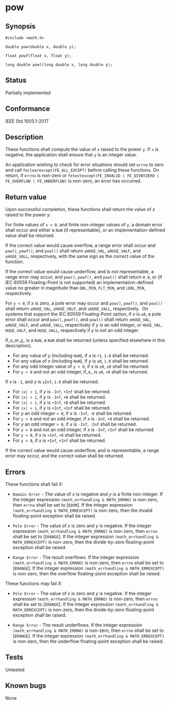 # pow

## Synopsis

`#include <math.h>`

`double pow(double x, double y);`

`float powf(float x, float y);`

`long double powl(long double x, long double y);`

## Status

Partially implemented

## Conformance

IEEE Std 1003.1-2017

## Description

These functions shall compute the value of `x` raised to the power `y`. If `x` is negative, the application shall ensure
that `y` is an integer value.

An application wishing to check for error situations should set `errno` to zero and call `feclearexcept(FE_ALL_EXCEPT)`
before calling these functions. On return, if `errno` is non-zero or
`fetestexcept(FE_INVALID | FE_DIVBYZERO | FE_OVERFLOW | FE_UNDERFLOW)` is non-zero, an error has occurred.

## Return value

Upon successful completion, these functions shall return the value of _x_ raised to the power _y_.

For finite values of `x < 0`, and finite non-integer values of `y`, a domain error shall occur and either a `NaN`
(if representable), or an implementation-defined value shall be returned.

If the correct value would cause overflow, a range error shall occur and `pow()`, `powf()`, and `powl()` shall return
`±HUGE_VAL`, `±HUGE_VALF`, and `±HUGE_VALL`, respectively, with the same sign as the correct value of the function.

If the correct value would cause underflow, and is not representable, a range error may occur, and `pow()`,
`powf()`, and `powl()` shall return `0.0`, or (if IEC 60559 Floating-Point is not supported) an
implementation-defined value no greater in magnitude than `DBL_MIN`, `FLT_MIN`, and `LDBL_MIN`, respectively.

For `y < 0`, if _x_ is zero, a pole error may occur and `pow()`, `powf()`, and `powl()` shall return `±HUGE_VAL`,
`±HUGE_VALF`, and `±HUGE_VALL`, respectively.  On systems that support the IEC 60559 Floating-Point option, if _x_ is
`±0`, a pole error shall occur and `pow()`, `powf()`, and `powl()` shall return `±HUGE_VAL`, `±HUGE_VALF`, and
`±HUGE_VALL`, respectively if _y_ is an odd integer, or `HUGE_VAL`, `HUGE_VALF`, and `HUGE_VALL`, respectively if _y_
is not an odd integer.

If_x_or_y_ is a `NaN`, a `NaN` shall be returned (unless specified elsewhere in this description).

* For any value of _y_ (including `NaN`), if _x_ is `+1`, `1.0` shall be returned.
* For any value of _x_ (including `NaN`), if _y_ is `±0`, `1.0` shall be returned.
* For any odd integer value of `y > 0`, if _x_ is `±0`, `±0` shall be returned.
* For `y > 0` and not an odd integer, if_x_ is `±0`, `+0` shall be returned.

If x is `-1`, and _y_ is `±Inf`, `1.0` shall be returned.

* For `|x| < 1`, if _y_ is `-Inf`, `+Inf` shall be returned.
* For `|x| > 1`, if _y_ is `-Inf`, `+0` shall be returned.
* For `|x| < 1`, if _y_ is `+Inf`, `+0` shall be returned.
* For `|x| > 1`, if _y_ is `+Inf`, `+Inf` shall be returned.
* For _y_ an odd integer `< 0`, if _x_ is `-Inf`, `-0` shall be returned.
* For `y < 0` and not an odd integer, if _x_ is `-Inf`, `+0` shall be returned.
* For _y_ an odd integer `> 0`, if _x_ is `-Inf`, `-Inf` shall be returned.
* For `y > 0` and not an odd integer, if _x_ is `-Inf`, `+Inf` shall be returned.
* For `y < 0`, if _x_ is `+Inf`, `+0` shall be returned.
* For `y > 0`, if _x_ is `+Inf`, `+Inf` shall be returned.

If the correct value would cause underflow, and is representable, a range error may occur, and the correct value shall
be returned.

## Errors

These functions shall fail if:

* `Domain Error` - The value of _x_ is negative and _y_ is a finite non-integer.
 If the integer expression `(math_errhandling & MATH_ERRNO)` is non-zero, then `errno` shall be set to [`EDOM`]. If
the integer expression `(math_errhandling & MATH_ERREXCEPT)` is non-zero, then the invalid floating-point exception
shall be raised.

* `Pole Error` - The value of _x_ is zero and _y_ is negative.
 If the integer expression `(math_errhandling & MATH_ERRNO)` is non-zero, then `errno` shall be set to [`ERANGE`]. If
the integer expression `(math_errhandling & MATH_ERREXCEPT)` is non-zero, then the divide-by-zero floating-point
exception shall be raised.

* `Range Error` - The result overflows.
 If the integer expression `(math_errhandling & MATH_ERRNO)` is non-zero, then `errno` shall be set to [`ERANGE`]. If
the integer expression `(math_errhandling & MATH_ERREXCEPT)` is non-zero, then the overflow floating-point exception
shall be raised.

These functions may fail if:

* `Pole Error` - The value of _x_ is zero and _y_ is negative.
 If the integer expression `(math_errhandling & MATH_ERRNO)` is non-zero, then `errno` shall be set to [`ERANGE`]. If
the integer expression `(math_errhandling & MATH_ERREXCEPT)` is non-zero, then the divide-by-zero floating-point
exception shall be raised.

* `Range Error` - The result underflows.
 If the integer expression `(math_errhandling & MATH_ERRNO)` is non-zero, then `errno` shall be set to [`ERANGE`]. If
the integer expression `(math_errhandling & MATH_ERREXCEPT)` is non-zero, then the underflow floating-point exception
shall be raised.

## Tests

Untested

## Known bugs

None

